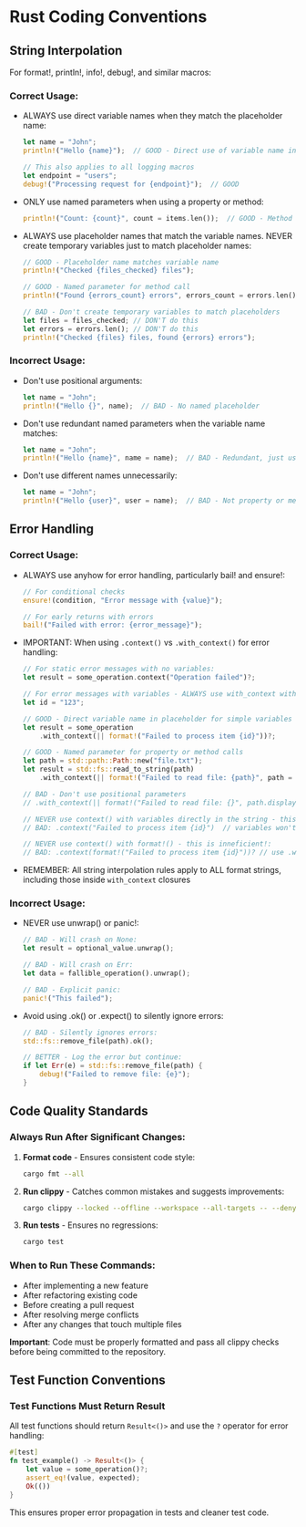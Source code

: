 # Rust Coding Conventions

## String Interpolation
For format!, println!, info!, debug!, and similar macros:

### Correct Usage:
- ALWAYS use direct variable names when they match the placeholder name:
  ```rust
  let name = "John";
  println!("Hello {name}");  // GOOD - Direct use of variable name in placeholder

  // This also applies to all logging macros
  let endpoint = "users";
  debug!("Processing request for {endpoint}");  // GOOD
  ```

- ONLY use named parameters when using a property or method:
  ```rust
  println!("Count: {count}", count = items.len());  // GOOD - Method call needs named parameter
  ```

- ALWAYS use placeholder names that match the variable names. NEVER create temporary variables just to match placeholder names:
  ```rust
  // GOOD - Placeholder name matches variable name
  println!("Checked {files_checked} files");

  // GOOD - Named parameter for method call
  println!("Found {errors_count} errors", errors_count = errors.len());

  // BAD - Don't create temporary variables to match placeholders
  let files = files_checked; // DON'T do this
  let errors = errors.len(); // DON'T do this
  println!("Checked {files} files, found {errors} errors");
  ```

### Incorrect Usage:
- Don't use positional arguments:
  ```rust
  let name = "John";
  println!("Hello {}", name);  // BAD - No named placeholder
  ```

- Don't use redundant named parameters when the variable name matches:
  ```rust
  let name = "John";
  println!("Hello {name}", name = name);  // BAD - Redundant, just use "{name}"
  ```

- Don't use different names unnecessarily:
  ```rust
  let name = "John";
  println!("Hello {user}", user = name);  // BAD - Not property or method, just use "{name}" directly
  ```

## Error Handling

### Correct Usage:
- ALWAYS use anyhow for error handling, particularly bail! and ensure!:
  ```rust
  // For conditional checks
  ensure!(condition, "Error message with {value}");

  // For early returns with errors
  bail!("Failed with error: {error_message}");
  ```

- IMPORTANT: When using `.context()` vs `.with_context()` for error handling:
  ```rust
  // For static error messages with no variables:
  let result = some_operation.context("Operation failed")?;

  // For error messages with variables - ALWAYS use with_context with a closure and format!:
  let id = "123";

  // GOOD - Direct variable name in placeholder for simple variables
  let result = some_operation
      .with_context(|| format!("Failed to process item {id}"))?;

  // GOOD - Named parameter for property or method calls
  let path = std::path::Path::new("file.txt");
  let result = std::fs::read_to_string(path)
      .with_context(|| format!("Failed to read file: {path}", path = path.display()))?;

  // BAD - Don't use positional parameters
  // .with_context(|| format!("Failed to read file: {}", path.display()))?

  // NEVER use context() with variables directly in the string - this won't work:
  // BAD: .context("Failed to process item {id}")  // variables won't interpolate!

  // NEVER use context() with format!() - this is inneficient!:
  // BAD: .context(format!("Failed to process item {id}"))? // use .with_context(|| format!(...))
  ```

- REMEMBER: All string interpolation rules apply to ALL format strings, including those inside `with_context` closures

### Incorrect Usage:
- NEVER use unwrap() or panic!:
  ```rust
  // BAD - Will crash on None:
  let result = optional_value.unwrap();

  // BAD - Will crash on Err:
  let data = fallible_operation().unwrap();

  // BAD - Explicit panic:
  panic!("This failed");
  ```

- Avoid using .ok() or .expect() to silently ignore errors:
  ```rust
  // BAD - Silently ignores errors:
  std::fs::remove_file(path).ok();

  // BETTER - Log the error but continue:
  if let Err(e) = std::fs::remove_file(path) {
      debug!("Failed to remove file: {e}");
  }
  ```

## Code Quality Standards

### Always Run After Significant Changes:
1. **Format code** - Ensures consistent code style:
   ```bash
   cargo fmt --all
   ```

2. **Run clippy** - Catches common mistakes and suggests improvements:
   ```bash
   cargo clippy --locked --offline --workspace --all-targets -- --deny warnings --allow deprecated
   ```

3. **Run tests** - Ensures no regressions:
   ```bash
   cargo test
   ```

### When to Run These Commands:
- After implementing a new feature
- After refactoring existing code
- Before creating a pull request
- After resolving merge conflicts
- After any changes that touch multiple files

**Important**: Code must be properly formatted and pass all clippy checks before being committed to the repository.

## Test Function Conventions

### Test Functions Must Return Result
All test functions should return `Result<()>` and use the `?` operator for error handling:

```rust
#[test]
fn test_example() -> Result<()> {
    let value = some_operation()?;
    assert_eq!(value, expected);
    Ok(())
}
```

This ensures proper error propagation in tests and cleaner test code.
